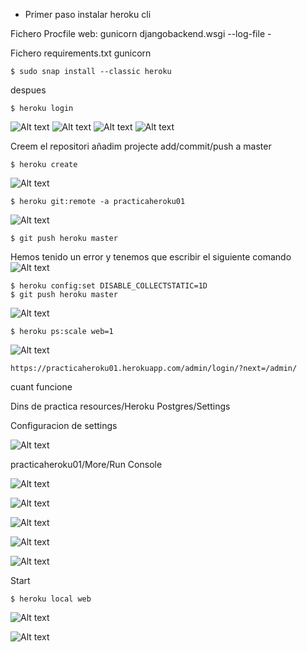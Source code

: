 - Primer paso instalar heroku cli

Fichero Procfile
    web: gunicorn djangobackend.wsgi --log-file -


Fichero requirements.txt
    gunicorn

```
$ sudo snap install --classic heroku
```

despues 

```
$ heroku login
```
![Alt text](images/terminalLogin.png)
![Alt text](images/cap3.png)
![Alt text](images/capLoginBrow.png)
![Alt text](images/capLoginBrow.png)

Creem el repositori 
añadim projecte 
add/commit/push a master

```
$ heroku create
```
![Alt text](images/herokucreate.png)


```
$ heroku git:remote -a practicaheroku01
```
![Alt text](images/cap4.png)


```
$ git push heroku master
```

Hemos tenido un error y tenemos que escribir el siguiente comando
![Alt text](images/caperror.png)

```
$ heroku config:set DISABLE_COLLECTSTATIC=1D
$ git push heroku master
```
![Alt text](images/capfinal.png)

```
$ heroku ps:scale web=1
```
![Alt text](images/capFun.png)



```
https://practicaheroku01.herokuapp.com/admin/login/?next=/admin/
```
cuant funcione
<!-- ![Alt text](images/.png) -->

Dins de practica resources/Heroku Postgres/Settings

Configuracion de settings

![Alt text](images/capSetings.png)

practicaheroku01/More/Run Console

![Alt text](images/superuser.png)

![Alt text](images/despHero.png)

![Alt text](images/hotels.png)

![Alt text](images/addons.png)

![Alt text](images/installaddon.png)


Start
```
$ heroku local web
```
![Alt text](images/local1.png)

![Alt text](images/local.png)